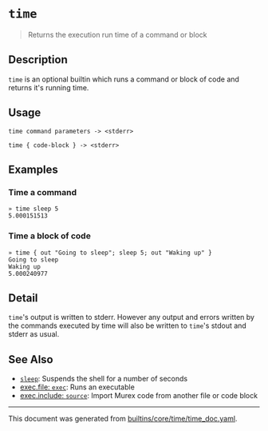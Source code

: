 # `time`

> Returns the execution run time of a command or block

## Description

`time` is an optional builtin which runs a command or block of code and
returns it's running time.

## Usage

```
time command parameters -> <stderr>

time { code-block } -> <stderr>
```

## Examples

### Time a command

```
» time sleep 5
5.000151513
```

### Time a block of code

```
» time { out "Going to sleep"; sleep 5; out "Waking up" }
Going to sleep
Waking up
5.000240977
```

## Detail

`time`'s output is written to stderr. However any output and errors written
by the commands executed by time will also be written to `time`'s stdout
and stderr as usual.

## See Also

* [`sleep`](../optional/sleep.md):
  Suspends the shell for a number of seconds
* [exec.file: `exec`](../commands/exec.md):
  Runs an executable
* [exec.include: `source`](../commands/source.md):
  Import Murex code from another file or code block

<hr/>

This document was generated from [builtins/core/time/time_doc.yaml](https://github.com/lmorg/murex/blob/master/builtins/core/time/time_doc.yaml).